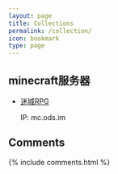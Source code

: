 ```yaml
---
layout: page
title: Collections
permalink: /collection/
icon: bookmark
type: page
---
```



## minecraft服务器

* [迷城RPG](http://mc.ods.im)

   IP: mc.ods.im


## Comments

{% include comments.html %}
